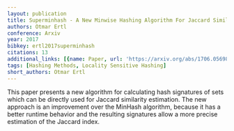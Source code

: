 ```yaml
---
layout: publication
title: Superminhash - A New Minwise Hashing Algorithm For Jaccard Similarity Estimation
authors: Otmar Ertl
conference: Arxiv
year: 2017
bibkey: ertl2017superminhash
citations: 13
additional_links: [{name: Paper, url: 'https://arxiv.org/abs/1706.05698'}]
tags: [Hashing Methods, Locality Sensitive Hashing]
short_authors: Otmar Ertl
---
```

This paper presents a new algorithm for calculating hash signatures of sets
which can be directly used for Jaccard similarity estimation. The new approach
is an improvement over the MinHash algorithm, because it has a better runtime
behavior and the resulting signatures allow a more precise estimation of the
Jaccard index.